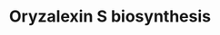 ---
annotations:
- id: PW:0000251
  parent: classic metabolic pathway
  type: Pathway Ontology
  value: diterpenoid biosynthetic pathway
- id: CL:0000610
  type: Cell Type Ontology
  value: obsolete plant cell
authors:
- Pjaiswal
- Egonw
- MaintBot
- DeSl
description: In rice diterpenoid phytoalexins are produced in response to exogenously
  applied elicitors. Oryzalexin S is one of those phytoalexin.
last-edited: 2019-09-17
organisms:
- Oryza sativa
redirect_from:
- /index.php/Pathway:WP2210
- /instance/WP2210
- /instance/WP2210_r123062
revision: r123062
schema-jsonld:
- '@context': https://schema.org/
  '@id': https://wikipathways.github.io/pathways/WP2210.html
  '@type': Dataset
  creator:
    '@type': Organization
    name: WikiPathways
  description: In rice diterpenoid phytoalexins are produced in response to exogenously
    applied elicitors. Oryzalexin S is one of those phytoalexin.
  keywords:
  - Diphosphate
  - EC:4.2.3.33
  - LOC_Os11g28530 (KS8/DTC2/stemar-13-ene synthase)
  - oryzalexin S
  - stemar-13-ene
  - syn-copalyl diphosphate
  license: CC0
  name: Oryzalexin S biosynthesis
seo: CreativeWork
title: Oryzalexin S biosynthesis
wpid: WP2210
---